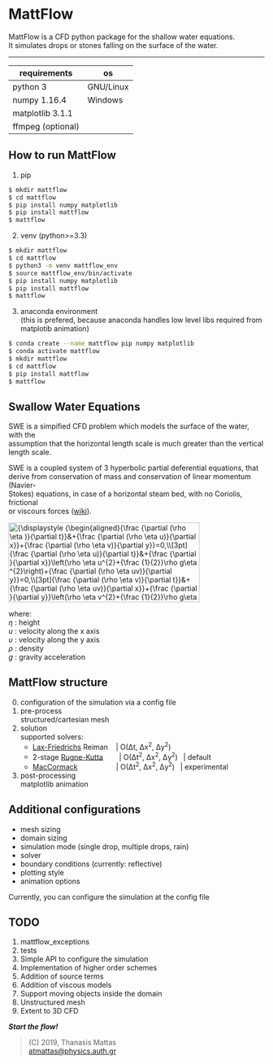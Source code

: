 # MattFlow

MattFlow is a CFD python package for the shallow water equations.  
It simulates drops or stones falling on the surface of the water.
___


| requirements      | os        |
| ----------------  | --------- |
| python 3          | GNU/Linux |
| numpy 1.16.4      | Windows   |
| matplotlib 3.1.1  |           |
| ffmpeg (optional) |           |


## How to run MattFlow

1. pip

```bash
$ mkdir mattflow
$ cd mattflow
$ pip install numpy matplotlib
$ pip install mattflow
$ mattflow
```

2. venv (python>=3.3)

```bash
$ mkdir mattflow
$ cd mattflow
$ python3 -m venv mattflow_env
$ source mattflow_env/bin/activate
$ pip install numpy matplotlib
$ pip install mattflow
$ mattflow
```

3. anaconda environment  
   (this is prefered, because anaconda handles low level libs required from
   matplotib animation)

```bash
$ conda create --name mattflow pip numpy matplotlib
$ conda activate mattflow
$ mkdir mattflow
$ cd mattflow
$ pip install mattflow
$ mattflow
```


## Swallow Water Equations

SWE is a simpified CFD problem which models the surface of the water, with the  
assumption that the horizontal length scale is much greater than the vertical  
length scale.

SWE is a coupled system of 3 hyperbolic partial deferential equations, that  
derive from conservation of mass and conservation of linear momentum (Navier-  
Stokes) equations, in case of a horizontal steam bed, with no Coriolis, frictional  
or viscours forces ([wiki]).  

<img src="https://wikimedia.org/api/rest_v1/media/math/render/svg/9b9d481407c0c835525291740de8d1c446265ce2" class="mwe-math-fallback-image-inline" aria-hidden="true" style="vertical-align: -9.671ex; width:49.229ex; height:20.509ex;" alt="{\displaystyle {\begin{aligned}{\frac {\partial (\rho \eta )}{\partial t}}&amp;+{\frac {\partial (\rho \eta u)}{\partial x}}+{\frac {\partial (\rho \eta v)}{\partial y}}=0,\\[3pt]{\frac {\partial (\rho \eta u)}{\partial t}}&amp;+{\frac {\partial }{\partial x}}\left(\rho \eta u^{2}+{\frac {1}{2}}\rho g\eta ^{2}\right)+{\frac {\partial (\rho \eta uv)}{\partial y}}=0,\\[3pt]{\frac {\partial (\rho \eta v)}{\partial t}}&amp;+{\frac {\partial (\rho \eta uv)}{\partial x}}+{\frac {\partial }{\partial y}}\left(\rho \eta v^{2}+{\frac {1}{2}}\rho g\eta ^{2}\right)=0.\end{aligned}}}">

where:  
_η_ : height  
_u_ : velocity along the x axis  
_υ_ : velocity along the y axis  
_ρ_ : density  
_g_ : gravity acceleration


## MattFlow structure

0. configuration of the simulation via a config file
1. pre-process  
structured/cartesian mesh
2. solution  
   supported solvers:  
   - [Lax-Friedrichs] Reiman
   &nbsp;&nbsp;                | O(Δt, Δx<sup>2</sup>, Δy<sup>2</sup>)  
   - 2-stage [Rugne-Kutta]
   &nbsp; &nbsp; &nbsp;&nbsp;  | O(Δt<sup>2</sup>, Δx<sup>2</sup>, Δy<sup>2</sup>)
   &ensp;| default  
   - [MacCormack]
   &emsp; &emsp; &emsp; &emsp; | O(Δt<sup>2</sup>, Δx<sup>2</sup>, Δy<sup>2</sup>)
   &ensp;| experimental
3. post-processing  
   matplotlib animation


## Additional configurations

- mesh sizing
- domain sizing
- simulation mode (single drop, multiple drops, rain)
- solver
- boundary conditions (currently: reflective)
- plotting style
- animation options

Currently, you can configure the simulation at the config file


## TODO

1. mattflow_exceptions
2. tests
3. Simple API to configure the simulation
4. Implementation of higher order schemes
5. Addition of source terms
6. Addition of viscous models
7. Support moving objects inside the domain
8. Unstructured mesh
9. Extent to 3D CFD


***Start the flow!***

>(C) 2019, Thanasis Mattas  
>atmattas@physics.auth.gr


[//]: # "links"

[wiki]: <https://en.wikipedia.org/wiki/Shallow_water_equations>
[Lax-Friedrichs]: <https://en.wikipedia.org/wiki/Lax%E2%80%93Friedrichs_method>
[Rugne-Kutta]: <https://en.wikipedia.org/wiki/Runge%E2%80%93Kutta_methods>
[Lax-Wendroff]: <https://en.wikipedia.org/wiki/Lax%E2%80%93Wendroff_method>
[MacCormack]: <https://en.wikipedia.org/wiki/MacCormack_method>